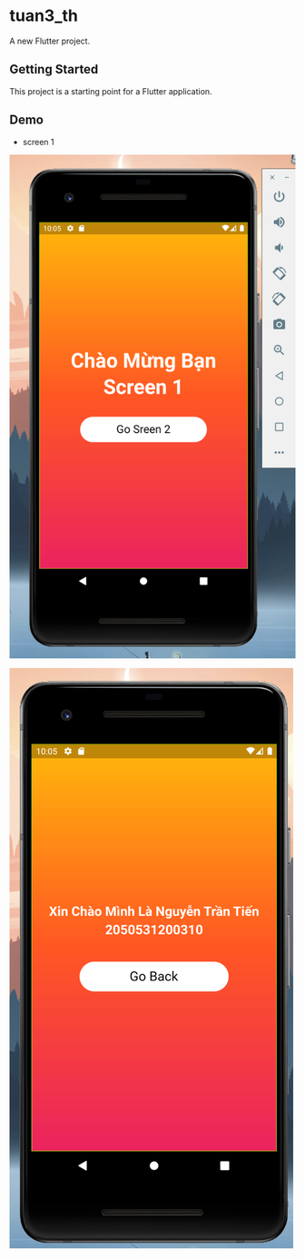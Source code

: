 # tuan3_th

A new Flutter project.

## Getting Started

This project is a starting point for a Flutter application.

## Demo

- screen 1 

![text](https://github.com/LynnGG/Android/blob/master/Tuan3_TH/imagesdemo/File%201.png?raw=True)

![text](https://github.com/LynnGG/Android/blob/master/Tuan3_TH/imagesdemo/File%202.png?raw=True)
